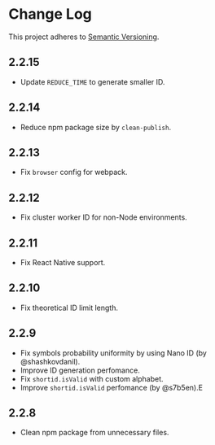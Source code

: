 # Change Log
This project adheres to [Semantic Versioning](http://semver.org/).

## 2.2.15
* Update `REDUCE_TIME` to generate smaller ID.

## 2.2.14
* Reduce npm package size by `clean-publish`.

## 2.2.13
* Fix `browser` config for webpack.

## 2.2.12
* Fix cluster worker ID for non-Node environments.

## 2.2.11
* Fix React Native support.

## 2.2.10
* Fix theoretical ID limit length.

## 2.2.9
* Fix symbols probability uniformity by using Nano ID (by @shashkovdanil).
* Improve ID generation perfomance.
* Fix `shortid.isValid` with custom alphabet.
* Improve `shortid.isValid` perfomance (by @s7b5en).E

## 2.2.8
* Clean npm package from unnecessary files.
